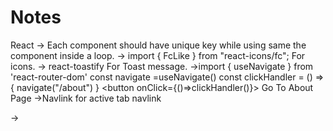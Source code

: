 # Notes
React
-> Each component should have unique key while using same the component inside a loop.
-> import { FcLike } from "react-icons/fc";   For icons.
-> react-toastify For Toast message.
->import {  useNavigate } from 'react-router-dom'
    const navigate =useNavigate()
    const clickHandler = () =>{
        navigate("/about")
    }
    <button onClick={()=>clickHandler()}> Go To About Page</button>
->Navlink for active tab navlink

->
